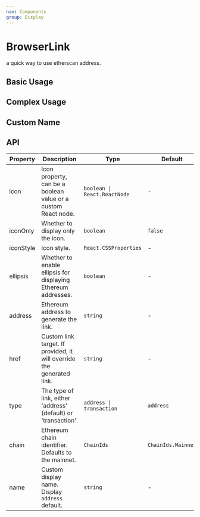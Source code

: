 ```yaml
---
nav: Components
group: Display
---
```


# BrowserLink

a quick way to use etherscan address.

## Basic Usage

<code src="./demos/basic.tsx"></code>

## Complex Usage

<code src="./demos/complex.tsx"></code>

## Custom Name

<code src="./demos/customName.tsx"></code>

## API

| Property | Description | Type | Default | Version |
| --- | --- | --- | --- | --- |
| icon | Icon property, can be a boolean value or a custom React node. | `boolean \| React.ReactNode` | - | - |
| iconOnly | Whether to display only the icon. | `boolean` | `false` | - |
| iconStyle | Icon style. | `React.CSSProperties` | - | - |
| ellipsis | Whether to enable ellipsis for displaying Ethereum addresses. | `boolean` | - | - |
| address | Ethereum address to generate the link. | `string` | - | - |
| href | Custom link target. If provided, it will override the generated link. | `string` | - | - |
| type | The type of link, either 'address' (default) or 'transaction'. | `address \| transaction` | `address` | - |
| chain | Ethereum chain identifier. Defaults to the mainnet. | `ChainIds` | `ChainIds.Mainnet` | - |
| name | Custom display name. Display `address` default. | `string` | - | - |
